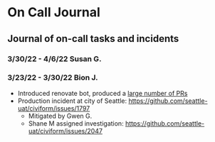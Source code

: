 # On Call Journal

## Journal of on-call tasks and incidents

### 3/30/22 - 4/6/22 Susan G.

### 3/23/22 - 3/30/22 Bion J.

* Introduced renovate bot, produced a [large number of PRs](https://github.com/seattle-uat/civiform/pulls/app%2Frenovate)
* Production incident at city of Seattle: https://github.com/seattle-uat/civiform/issues/1797
  * Mitigated by Gwen G.
  * Shane M assigned investigation: https://github.com/seattle-uat/civiform/issues/2047
